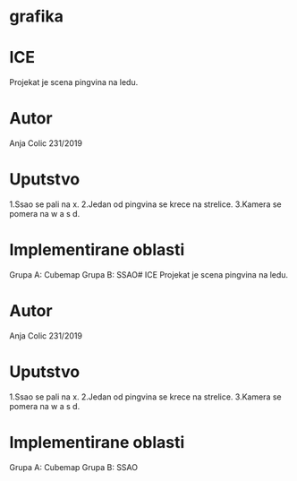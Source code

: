 # grafika
# ICE
Projekat je scena pingvina na ledu.

# Autor
Anja Colic 231/2019

# Uputstvo
1.Ssao se pali na x.
2.Jedan od pingvina se krece na strelice.
3.Kamera se pomera na w a s d.

# Implementirane oblasti
Grupa A: Cubemap
Grupa B: SSAO# ICE
Projekat je scena pingvina na ledu.

# Autor
Anja Colic 231/2019

# Uputstvo
1.Ssao se pali na x.
2.Jedan od pingvina se krece na strelice.
3.Kamera se pomera na w a s d.

# Implementirane oblasti
Grupa A: Cubemap
Grupa B: SSAO
